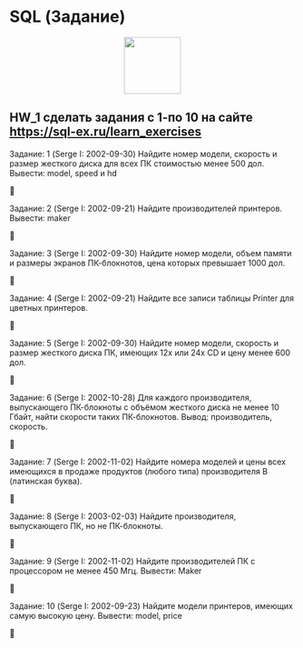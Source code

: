 # SQL (Задание)

<div id="header" align="center">
  <img src="https://media.giphy.com/media/M9gbBd9nbDrOTu1Mqx/giphy.gif" width="100"/>
</div>

## HW_1  сделать задания с 1-по 10 на сайте https://sql-ex.ru/learn_exercises

Задание: 1 (Serge I: 2002-09-30)
Найдите номер модели, скорость и размер жесткого диска для всех ПК стоимостью менее 500 дол. Вывести: model, speed и hd

🌵

Задание: 2 (Serge I: 2002-09-21)
Найдите производителей принтеров. Вывести: maker

🌵

Задание: 3 (Serge I: 2002-09-30)
Найдите номер модели, объем памяти и размеры экранов ПК-блокнотов, цена которых превышает 1000 дол.

🌵

Задание: 4 (Serge I: 2002-09-21)
Найдите все записи таблицы Printer для цветных принтеров.

🌵

Задание: 5 (Serge I: 2002-09-30)
Найдите номер модели, скорость и размер жесткого диска ПК, имеющих 12x или 24x CD и цену менее 600 дол.

🌵

Задание: 6 (Serge I: 2002-10-28)
Для каждого производителя, выпускающего ПК-блокноты c объёмом жесткого диска не менее 10 Гбайт, найти скорости таких ПК-блокнотов. Вывод: производитель, скорость.

🌵

Задание: 7 (Serge I: 2002-11-02)
Найдите номера моделей и цены всех имеющихся в продаже продуктов (любого типа) производителя B (латинская буква).

🌵

Задание: 8 (Serge I: 2003-02-03)
Найдите производителя, выпускающего ПК, но не ПК-блокноты.

🌵

Задание: 9 (Serge I: 2002-11-02)
Найдите производителей ПК с процессором не менее 450 Мгц. Вывести: Maker

🌵

Задание: 10 (Serge I: 2002-09-23)
Найдите модели принтеров, имеющих самую высокую цену. Вывести: model, price

🌵

